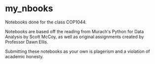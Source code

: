 # my_nbooks
Notebooks done for the class COP1044.

Notebooks are based off the reading from Murach's Python for Data Analysis by Scott McCoy, as well as original assignments 
created by Professor Dawn Ellis.

Submitting these notebooks as your own is plagerism and a violation of academic honesty.
